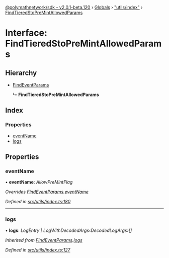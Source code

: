 [@polymathnetwork/sdk - v2.0.1-beta.120](../README.md) › [Globals](../globals.md) › ["utils/index"](../modules/_utils_index_.md) › [FindTieredStoPreMintAllowedParams](_utils_index_.findtieredstopremintallowedparams.md)

# Interface: FindTieredStoPreMintAllowedParams

## Hierarchy

- [FindEventParams](_utils_index_.findeventparams.md)

  ↳ **FindTieredStoPreMintAllowedParams**

## Index

### Properties

- [eventName](_utils_index_.findtieredstopremintallowedparams.md#eventname)
- [logs](_utils_index_.findtieredstopremintallowedparams.md#logs)

## Properties

### eventName

• **eventName**: _AllowPreMintFlag_

_Overrides [FindEventParams](_utils_index_.findeventparams.md).[eventName](_utils_index_.findeventparams.md#eventname)_

_Defined in [src/utils/index.ts:180](https://github.com/PolymathNetwork/polymath-sdk/blob/1da5bc5/src/utils/index.ts#L180)_

---

### logs

• **logs**: _LogEntry | LogWithDecodedArgs‹DecodedLogArgs›[]_

_Inherited from [FindEventParams](_utils_index_.findeventparams.md).[logs](_utils_index_.findeventparams.md#logs)_

_Defined in [src/utils/index.ts:127](https://github.com/PolymathNetwork/polymath-sdk/blob/1da5bc5/src/utils/index.ts#L127)_
